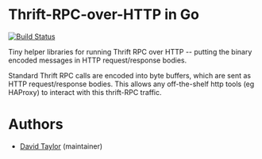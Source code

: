 # Thrift-RPC-over-HTTP in Go
[![Build Status](https://api.travis-ci.org/dt/httpthrift.svg)](https://travis-ci.org/dt/httpthrift)

Tiny helper libraries for running Thrift RPC over HTTP -- putting the binary encoded messages in HTTP request/response bodies.

Standard Thrift RPC calls are encoded into byte buffers, which are sent as HTTP request/response bodies. This allows any off-the-shelf http tools (eg HAProxy) to interact with this thrift-RPC traffic.

# Authors
  * [David Taylor](http://github.com/dt) (maintainer)

